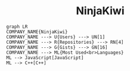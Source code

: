 <h1 align="center">NinjaKiwi</h1>

```mermaid
graph LR
COMPANY_NAME{NinjaKiwi}
COMPANY_NAME ---> U{Users} ---> UN[1]
COMPANY_NAME ---> R{Repositories} ---> RN[4]
COMPANY_NAME ---> G{Gists} ---> GN[16]
COMPANY_NAME ---> ML{Most Used<br>Languages}
ML --> JavaScript[JavaScript]
ML --> C++[C++]
```
